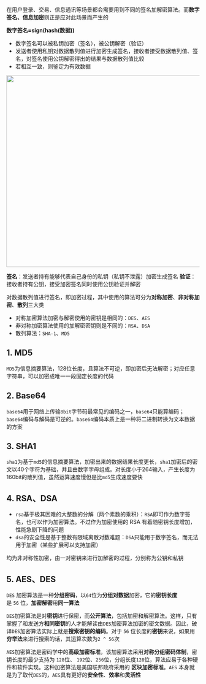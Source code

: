 在用户登录、交易、信息通讯等场景都会需要用到不同的签名加解密算法。而**数字签名、信息加密**则正是应对此场景而产生的

**数字签名=sign(hash(数据))**
- 数字签名可以被私钥加密（签名），被公钥解密（验证）
- 发送者使用私钥对数据散列值进行加密生成签名，接收者接受数据散列值、签名，对签名使用公钥解密得出的结果与数据散列值比较
- 若相互一致，则鉴定为有效数据

<img src="D:\Project\IT-notes\技术要点\img\数字签名.jpg" style="width:700px;height:500px;" />

**签名**：发送者持有能够代表自己身份的私钥（私钥不泄露）加密生成签名
**验证**：接收者持有公钥，接受加密签名同时使用公钥验证并解密

对数据散列值进行签名，即加密过程，其中使用的算法可分为**对称加密**、**非对称加密**、**散列**三大类
- 对称加密算法加密与解密使用的密钥是相同的：`DES`、`AES`
- 非对称加密算法使用的加解密密钥则是不同的：`RSA`、`DSA`
- 散列算法：`SHA-1`、`MD5`

## 1. MD5
`MD5`为信息摘要算法，128位长度，且算法不可逆，即加密后无法解密；对应任意字符串，可以加密成唯一一段固定长度的代码

## 2. Base64
`base64`用于网络上传输`8bit`字节码最常见的编码之一，`base64`只能算编码；`base64`编码与解码是可逆的。`base64`编码本质上是一种将二进制转换为文本数据的方案

## 3. SHA1
`sha1`为基于`md5`的信息摘要算法，加密出来的数据结果长度更长，`sha1`加密后的密文以40个字符为基础，并且由数字字母组成。对长度小于264输入，产生长度为160bit的散列值，虽然运算速度慢但是比`md5`生成速度要快

## 4. RSA、DSA
- `rsa`基于极其困难的大整数的分解（两个素数的乘积）：`RSA`即可作为数字签名，也可以作为加密算法。不过作为加密使用的 RSA 有着随密钥长度增加，性能急剧下降的问题
- `dsa`的安全性是基于整数有限域离散对数难题：`DSA`只能用于数字签名，而无法用于加密（某些扩展可以支持加密）

均为非对称性加密，由一对密钥来进行加解密的过程，分别称为公钥和私钥

## 5. AES、DES
`DES` 加密算法是一种**分组密码**，以`64`位为**分组对数据**加密，它的**密钥长度**是 `56` 位，**加密解密**用**同一算法**

`DES`加密算法是对**密钥**进行保密，而**公开算法**，包括加密和解密算法。这样，只有掌握了和发送方**相同密钥**的人才能解读由`DES`加密算法加密的密文数据。因此，破译`DES`加密算法实际上就是**搜索密钥的编码**。对于 `56` 位长度的**密钥**来说，如果用**穷举法**来进行搜索的话，其运算次数为`2 ^ 56`次

`AES`加密算法是密码学中的**高级加密标准**，该加密算法采用**对称分组密码体制**，密钥长度的最少支持为 `128`位、 `192`位、`256`位，分组长度`128`位，算法应易于各种硬件和软件实现。这种加密算法是美国联邦政府采用的 **区块加密标准**。`AES` 本身就是为了取代`DES`的，`AES`具有更好的**安全性**、**效率**和**灵活性**